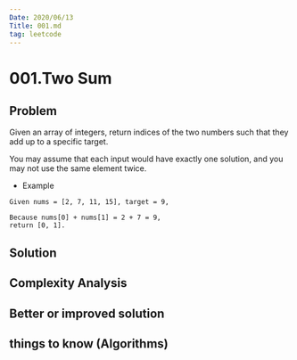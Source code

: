 ```yaml
---
Date: 2020/06/13 
Title: 001.md
tag: leetcode
---
```

# 001.Two Sum

## Problem
Given an array of integers, return indices of the two numbers such that they add up to a specific target.

You may assume that each input would have exactly one solution, and you may not use the same element twice.
- Example
```
Given nums = [2, 7, 11, 15], target = 9,

Because nums[0] + nums[1] = 2 + 7 = 9,
return [0, 1].
```
## Solution

## Complexity Analysis

## Better or improved solution

## things to know (Algorithms)